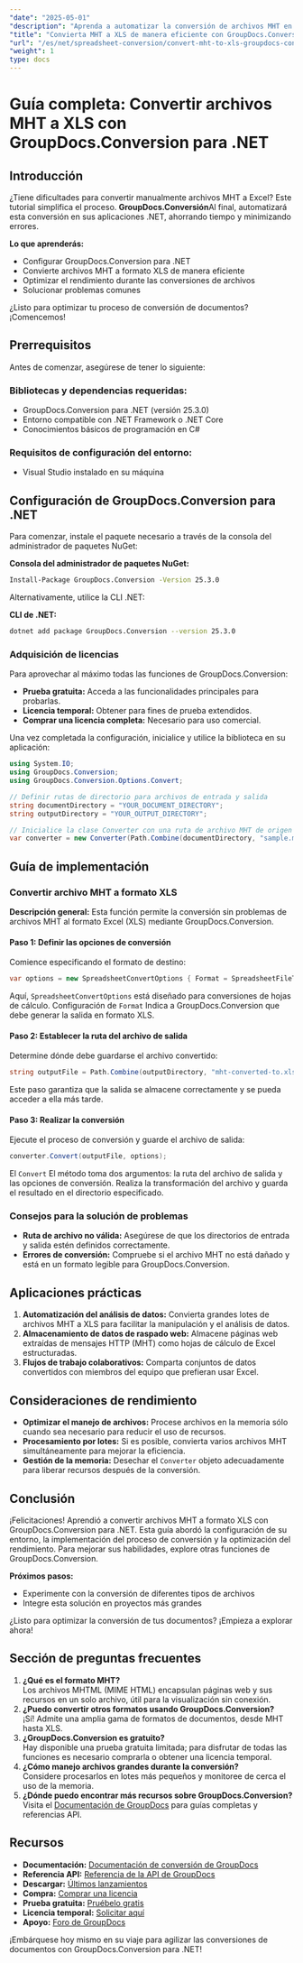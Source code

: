 ```yaml
---
"date": "2025-05-01"
"description": "Aprenda a automatizar la conversión de archivos MHT en hojas de cálculo de Excel con GroupDocs.Conversion para .NET, agilizando su flujo de trabajo y ahorrando tiempo."
"title": "Convierta MHT a XLS de manera eficiente con GroupDocs.Conversion para .NET"
"url": "/es/net/spreadsheet-conversion/convert-mht-to-xls-groupdocs-conversion-dotnet/"
"weight": 1
type: docs
---
```

# Guía completa: Convertir archivos MHT a XLS con GroupDocs.Conversion para .NET

## Introducción

¿Tiene dificultades para convertir manualmente archivos MHT a Excel? Este tutorial simplifica el proceso. **GroupDocs.Conversión**Al final, automatizará esta conversión en sus aplicaciones .NET, ahorrando tiempo y minimizando errores.

**Lo que aprenderás:**
- Configurar GroupDocs.Conversion para .NET
- Convierte archivos MHT a formato XLS de manera eficiente
- Optimizar el rendimiento durante las conversiones de archivos
- Solucionar problemas comunes

¿Listo para optimizar tu proceso de conversión de documentos? ¡Comencemos!

## Prerrequisitos

Antes de comenzar, asegúrese de tener lo siguiente:

### Bibliotecas y dependencias requeridas:
- GroupDocs.Conversion para .NET (versión 25.3.0)
- Entorno compatible con .NET Framework o .NET Core
- Conocimientos básicos de programación en C#

### Requisitos de configuración del entorno:
- Visual Studio instalado en su máquina

## Configuración de GroupDocs.Conversion para .NET

Para comenzar, instale el paquete necesario a través de la consola del administrador de paquetes NuGet:

**Consola del administrador de paquetes NuGet:**
```bash
Install-Package GroupDocs.Conversion -Version 25.3.0
```

Alternativamente, utilice la CLI .NET:

**CLI de .NET:**
```bash
dotnet add package GroupDocs.Conversion --version 25.3.0
```

### Adquisición de licencias

Para aprovechar al máximo todas las funciones de GroupDocs.Conversion:
- **Prueba gratuita:** Acceda a las funcionalidades principales para probarlas.
- **Licencia temporal:** Obtener para fines de prueba extendidos.
- **Comprar una licencia completa:** Necesario para uso comercial.

Una vez completada la configuración, inicialice y utilice la biblioteca en su aplicación:

```csharp
using System.IO;
using GroupDocs.Conversion;
using GroupDocs.Conversion.Options.Convert;

// Definir rutas de directorio para archivos de entrada y salida
string documentDirectory = "YOUR_DOCUMENT_DIRECTORY";
string outputDirectory = "YOUR_OUTPUT_DIRECTORY";

// Inicialice la clase Converter con una ruta de archivo MHT de origen
var converter = new Converter(Path.Combine(documentDirectory, "sample.mht"));
```

## Guía de implementación

### Convertir archivo MHT a formato XLS

**Descripción general:**
Esta función permite la conversión sin problemas de archivos MHT al formato Excel (XLS) mediante GroupDocs.Conversion.

#### Paso 1: Definir las opciones de conversión
Comience especificando el formato de destino:

```csharp
var options = new SpreadsheetConvertOptions { Format = SpreadsheetFileType.Xls };
```

Aquí, `SpreadsheetConvertOptions` está diseñado para conversiones de hojas de cálculo. Configuración de `Format` Indica a GroupDocs.Conversion que debe generar la salida en formato XLS.

#### Paso 2: Establecer la ruta del archivo de salida
Determine dónde debe guardarse el archivo convertido:

```csharp
string outputFile = Path.Combine(outputDirectory, "mht-converted-to.xls");
```

Este paso garantiza que la salida se almacene correctamente y se pueda acceder a ella más tarde.

#### Paso 3: Realizar la conversión
Ejecute el proceso de conversión y guarde el archivo de salida:

```csharp
converter.Convert(outputFile, options);
```
El `Convert` El método toma dos argumentos: la ruta del archivo de salida y las opciones de conversión. Realiza la transformación del archivo y guarda el resultado en el directorio especificado.

### Consejos para la solución de problemas
- **Ruta de archivo no válida:** Asegúrese de que los directorios de entrada y salida estén definidos correctamente.
- **Errores de conversión:** Compruebe si el archivo MHT no está dañado y está en un formato legible para GroupDocs.Conversion.

## Aplicaciones prácticas
1. **Automatización del análisis de datos:** Convierta grandes lotes de archivos MHT a XLS para facilitar la manipulación y el análisis de datos.
2. **Almacenamiento de datos de raspado web:** Almacene páginas web extraídas de mensajes HTTP (MHT) como hojas de cálculo de Excel estructuradas.
3. **Flujos de trabajo colaborativos:** Comparta conjuntos de datos convertidos con miembros del equipo que prefieran usar Excel.

## Consideraciones de rendimiento
- **Optimizar el manejo de archivos:** Procese archivos en la memoria sólo cuando sea necesario para reducir el uso de recursos.
- **Procesamiento por lotes:** Si es posible, convierta varios archivos MHT simultáneamente para mejorar la eficiencia.
- **Gestión de la memoria:** Desechar el `Converter` objeto adecuadamente para liberar recursos después de la conversión.

## Conclusión

¡Felicitaciones! Aprendió a convertir archivos MHT a formato XLS con GroupDocs.Conversion para .NET. Esta guía abordó la configuración de su entorno, la implementación del proceso de conversión y la optimización del rendimiento. Para mejorar sus habilidades, explore otras funciones de GroupDocs.Conversion.

**Próximos pasos:**
- Experimente con la conversión de diferentes tipos de archivos
- Integre esta solución en proyectos más grandes

¿Listo para optimizar la conversión de tus documentos? ¡Empieza a explorar ahora!

## Sección de preguntas frecuentes

1. **¿Qué es el formato MHT?**  
   Los archivos MHTML (MIME HTML) encapsulan páginas web y sus recursos en un solo archivo, útil para la visualización sin conexión.
2. **¿Puedo convertir otros formatos usando GroupDocs.Conversion?**  
   ¡Sí! Admite una amplia gama de formatos de documentos, desde MHT hasta XLS.
3. **¿GroupDocs.Conversion es gratuito?**  
   Hay disponible una prueba gratuita limitada; para disfrutar de todas las funciones es necesario comprarla o obtener una licencia temporal.
4. **¿Cómo manejo archivos grandes durante la conversión?**  
   Considere procesarlos en lotes más pequeños y monitoree de cerca el uso de la memoria.
5. **¿Dónde puedo encontrar más recursos sobre GroupDocs.Conversion?**  
   Visita el [Documentación de GroupDocs](https://docs.groupdocs.com/conversion/net/) para guías completas y referencias API.

## Recursos
- **Documentación:** [Documentación de conversión de GroupDocs](https://docs.groupdocs.com/conversion/net/)
- **Referencia API:** [Referencia de la API de GroupDocs](https://reference.groupdocs.com/conversion/net/)
- **Descargar:** [Últimos lanzamientos](https://releases.groupdocs.com/conversion/net/)
- **Compra:** [Comprar una licencia](https://purchase.groupdocs.com/buy)
- **Prueba gratuita:** [Pruébelo gratis](https://releases.groupdocs.com/conversion/net/)
- **Licencia temporal:** [Solicitar aquí](https://purchase.groupdocs.com/temporary-license/)
- **Apoyo:** [Foro de GroupDocs](https://forum.groupdocs.com/c/conversion/10)

¡Embárquese hoy mismo en su viaje para agilizar las conversiones de documentos con GroupDocs.Conversion para .NET!